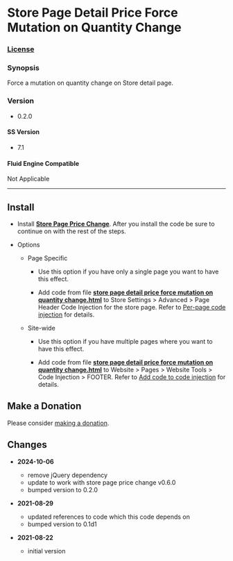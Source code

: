 # Store Page Detail Price Force Mutation on Quantity Change

### [License][1]

### Synopsis

Force a mutation on quantity change on Store detail page.

### Version

  * 0.2.0

#### SS Version

  * 7.1

#### Fluid Engine Compatible

  Not Applicable

---

## Install

* Install **[Store Page Price Change][2]**. After you install the code be sure
  to continue on with the rest of the steps.
  
* Options

  * Page Specific
  
    * Use this option if you have only a single page you want to have this
      effect.
      
    * Add code from file **[store page detail price force mutation on quantity
      change.html][3]** to Store Settings > Advanced > Page Header Code
      Injection for the store page. Refer to [Per-page code injection][4] for
      details.
      
  * Site-wide
  
    * Use this option if you have multiple pages where you want to have this
      effect.
      
    * Add code from file **[store page detail price force mutation on quantity
      change.html][3]** to  Website > Pages > Website Tools > Code Injection >
      FOOTER. Refer to [Add code to code injection][5] for details.

## Make a Donation

Please consider [making a donation][6].

## Changes

* **2024-10-06**

  * remove jQuery dependency
  * update to work with store page price change v0.6.0
  * bumped version to 0.2.0
  
* **2021-08-29**

  * updated references to code which this code depends on
  * bumped version to 0.1d1
  
* **2021-08-22**

  * initial version

[1]: https://github.com/tomsWebConsulting/twcsl/blob/main/LICENSE.txt#L1
[2]: https://github.com/tomsWebConsulting/twcsl/tree/main/Page/Store/Store%20Page%20Price%20Change#store-page-price-change
[3]: store%20page%20detail%20price%20force%20mutation%20on%20quantity%20change.html#L1
[4]: https://support.squarespace.com/hc/en-us/articles/205815908-Using-code-injection#toc-per-page-code-injection
[5]: https://support.squarespace.com/hc/en-us/articles/205815908-Using-code-injection#toc-add-code-to-code-injection
[6]: https://github.com/tomsWebConsulting/twcsl#make-a-donation
